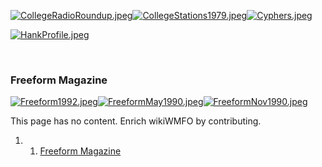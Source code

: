 [![CollegeRadioRoundup.jpeg](https://wiki.wmfo.org/@api/deki/files/240/=CollegeRadioRoundup.jpeg?size=webview)](https://wiki.wmfo.org/@api/deki/files/240/=CollegeRadioRoundup.jpeg "CollegeRadioRoundup.jpeg")[![CollegeStations1979.jpeg](https://wiki.wmfo.org/@api/deki/files/241/=CollegeStations1979.jpeg?size=webview)](https://wiki.wmfo.org/@api/deki/files/241/=CollegeStations1979.jpeg "CollegeStations1979.jpeg")[![Cyphers.jpeg](https://wiki.wmfo.org/@api/deki/files/242/=Cyphers.jpeg?size=webview)](https://wiki.wmfo.org/@api/deki/files/242/=Cyphers.jpeg "Cyphers.jpeg")

[![HankProfile.jpeg](https://wiki.wmfo.org/@api/deki/files/243/=HankProfile.jpeg?size=webview)](https://wiki.wmfo.org/@api/deki/files/243/=HankProfile.jpeg "HankProfile.jpeg")

 

### Freeform Magazine

[![Freeform1992.jpeg](https://wiki.wmfo.org/@api/deki/files/244/=Freeform1992.jpeg?size=webview)](https://wiki.wmfo.org/@api/deki/files/244/=Freeform1992.jpeg "Freeform1992.jpeg")[![FreeformMay1990.jpeg](https://wiki.wmfo.org/@api/deki/files/247/=FreeformMay1990.jpeg?size=webview)](https://wiki.wmfo.org/@api/deki/files/247/=FreeformMay1990.jpeg "FreeformMay1990.jpeg")[![FreeformNov1990.jpeg](https://wiki.wmfo.org/@api/deki/files/246/=FreeformNov1990.jpeg?size=webview)](https://wiki.wmfo.org/@api/deki/files/246/=FreeformNov1990.jpeg "FreeformNov1990.jpeg")

This page has no content. Enrich wikiWMFO by contributing.

1.  1. [Freeform Magazine](#Freeform_Magazine)

